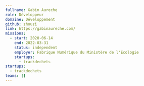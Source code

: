 ```yaml
---
fullname: Gabin Aureche
role: Développeur
domaine: Développement
github: zhouzi
link: https://gabinaureche.com/
missions:
  - start: 2020-06-14
    end: 2022-03-31
    status: independent
    employer: Fabrique Numérique du Ministère de l'Ecologie
    startups:
      - trackdechets
startups:
  - trackdechets
teams: []
---
```

